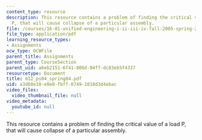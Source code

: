 ```yaml
---
content_type: resource
description: This resource contains a problem of finding the critical value of a load
  P, that will cause collapse of a particular assembly.
file: /courses/16-01-unified-engineering-i-ii-iii-iv-fall-2005-spring-2006/a3d68e10e0e8fbff07491818d3d4ebac_m12_ps04_spring04.pdf
file_type: application/pdf
learning_resource_types:
- Assignments
ocw_type: OCWFile
parent_title: Assignments
parent_type: CourseSection
parent_uid: a6eb2151-6f41-806d-94ff-dc83eb5f4337
resourcetype: Document
title: m12_ps04_spring04.pdf
uid: a3d68e10-e0e8-fbff-0749-1818d3d4ebac
video_files:
  video_thumbnail_file: null
video_metadata:
  youtube_id: null
---
```

This resource contains a problem of finding the critical value of a load P, that will cause collapse of a particular assembly.
